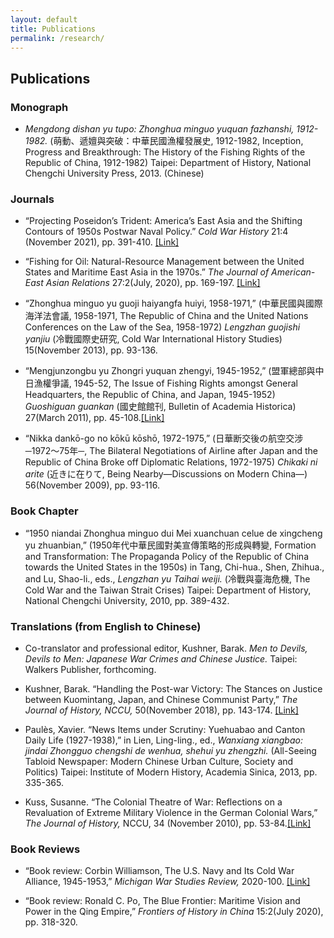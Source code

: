 ```yaml
---
layout: default
title: Publications
permalink: /research/
---
```


## Publications

### Monograph

*    *Mengdong dishan yu tupo: Zhonghua minguo yuquan fazhanshi, 1912-1982.* (萌動、遞嬗與突破：中華民國漁權發展史, 1912-1982, Inception, Progress and Breakthrough: The History of the Fishing Rights of the Republic of China, 1912-1982) Taipei: Department of History, National Chengchi University Press, 2013. (Chinese)

### Journals

*    “Projecting Poseidon’s Trident: America’s East Asia and the Shifting Contours of 1950s Postwar Naval Policy.” *Cold War History* 21:4 (November 2021), pp. 391-410. [\[Link\]](https://www.tandfonline.com/doi/full/10.1080/14682745.2020.1752676)

*    “Fishing for Oil: Natural-Resource Management between the United States and Maritime East Asia in the 1970s.” *The Journal of American-East Asian Relations* 27:2(July, 2020), pp. 169-197. [\[Link\]](https://doi.org/10.1163/18765610-02702004)

*    “Zhonghua minguo yu guoji haiyangfa huiyi, 1958-1971,” (中華民國與國際海洋法會議, 1958-1971, The Republic of China and the United Nations Conferences on the Law of the Sea, 1958-1972) *Lengzhan guojishi yanjiu* (冷戰國際史研究, Cold War International History Studies) 15(November 2013), pp. 93-136.

*    “Mengjunzongbu yu Zhongri yuquan zhengyi, 1945-1952,” (盟軍總部與中日漁權爭議, 1945-52, The Issue of Fishing Rights amongst General Headquarters, the Republic of China, and Japan, 1945-1952) *Guoshiguan guankan* (國史館館刊, Bulletin of Academia Historica) 27(March 2011), pp. 45-108.[\[Link\]](https://www.drnh.gov.tw/p/405-1003-14132,c250.php?Lang=zh-tw)

*    “Nikka dankō-go no kōkū kōshō, 1972-1975,” (日華断交後の航空交涉─1972～75年─, The Bilateral Negotiations of Airline after Japan and the Republic of China Broke off Diplomatic Relations, 1972-1975) *Chikaki ni arite* (近きに在りて, Being Nearby—Discussions on Modern China—) 56(November 2009), pp. 93-116.


### Book Chapter

*    “1950 niandai Zhonghua minguo dui Mei xuanchuan celue de xingcheng yu zhuanbian,” (1950年代中華民國對美宣傳策略的形成與轉變, Formation and Transformation: The Propaganda Policy of the Republic of China towards the United States in the 1950s) in Tang, Chi-hua., Shen, Zhihua., and Lu, Shao-li., eds., *Lengzhan yu Taihai weiji.* (冷戰與臺海危機, The Cold War and the Taiwan Strait Crises) Taipei: Department of History, National Chengchi University, 2010, pp. 389-432.

### Translations (from English to Chinese)

*    Co-translator and professional editor, Kushner, Barak. *Men to Devils, Devils to Men: Japanese War Crimes and Chinese Justice.* Taipei: Walkers Publisher, forthcoming. 

*    Kushner, Barak. “Handling the Post-war Victory: The Stances on Justice between Kuomintang, Japan, and Chinese Communist Party,” *The Journal of History, NCCU,* 50(November 2018), pp. 143-174. [\[Link\]](https://www.airitilibrary.com/Publication/alDetailedMesh?DocID=a0000185-201811-201812050009-201812050009-143-173)

*    Paulès, Xavier. “News Items under Scrutiny: Yuehuabao and Canton Daily Life (1927-1938),” in Lien, Ling-ling., ed., *Wanxiang xiangbao: jindai Zhongguo chengshi de wenhua, shehui yu zhengzhi.* (All-Seeing Tabloid Newspaper: Modern Chinese Urban Culture, Society and Politics) Taipei: Institute of Modern History, Academia Sinica, 2013, pp. 335-365.

*    Kuss, Susanne. “The Colonial Theatre of War: Reflections on a Revaluation of Extreme Military Violence in the German Colonial Wars,” *The Journal of History,* NCCU, 34 (November 2010), pp. 53-84.[\[Link\]](https://www.airitilibrary.com/Publication/alDetailedMesh?DocID=a0000185-201011-201101270006-201101270006-53-83)

### Book Reviews

*    “Book review: Corbin Williamson, The U.S. Navy and Its Cold War Alliance, 1945-1953,” *Michigan War Studies Review,* 2020-100. [\[Link\]](http://www.miwsr.com/2020-100.aspx)

*    “Book review: Ronald C. Po, The Blue Frontier: Maritime Vision and Power in the Qing Empire,” *Frontiers of History in China* 15:2(July 2020), pp. 318-320. 
